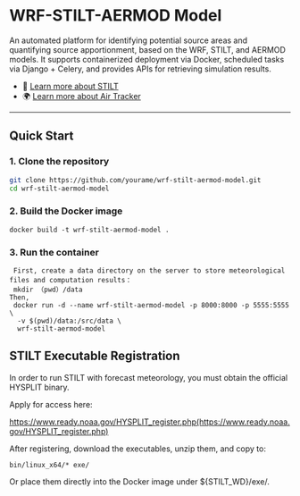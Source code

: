 # WRF-STILT-AERMOD Model

An automated platform for identifying potential source areas and quantifying source apportionment, based on the WRF, STILT, and AERMOD models. It supports containerized deployment via Docker, scheduled tasks via Django + Celery, and provides APIs for retrieving simulation results.

- 📘 [Learn more about STILT](https://uataq.github.io/stilt/#/install)  
- 🌍 [Learn more about Air Tracker](https://globalcleanair.org/air-tracker/map/)

---

## Quick Start

### 1. Clone the repository
```bash
git clone https://github.com/yourame/wrf-stilt-aermod-model.git
cd wrf-stilt-aermod-model
```
### 2. Build the Docker image
```
docker build -t wrf-stilt-aermod-model .
```
### 3. Run the container
```
 First, create a data directory on the server to store meteorological files and computation results：
 mkdir （pwd）/data
Then,
 docker run -d --name wrf-stilt-aermod-model -p 8000:8000 -p 5555:5555 \
  -v $(pwd)/data:/src/data \
  wrf-stilt-aermod-model 

```

## STILT Executable Registration

In order to run STILT with forecast meteorology, you must obtain the official HYSPLIT binary.

Apply for access here:

https://www.ready.noaa.gov/HYSPLIT_register.php(https://www.ready.noaa.gov/HYSPLIT_register.php)

After registering, download the executables, unzip them, and copy to:
```
bin/linux_x64/* exe/
```
Or place them directly into the Docker image under ${STILT_WD}/exe/.
